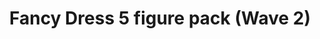 ---
id: PE06667
title: Fancy Dress 5 figure pack (Wave 2)
price:
    hkd: 160
    twd: 640
dimensions:
    w: 16
    l: 5
    h: 15
    unit: cm
imgs: 
    - 'images/products/fancy-dress-5-figure-pack-wave-2.png'
stock: 2
---